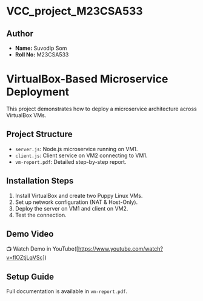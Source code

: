 # VCC_project_M23CSA533

## **Author**
- **Name:** Suvodip Som
- **Roll No:** M23CSA533


# VirtualBox-Based Microservice Deployment

This project demonstrates how to deploy a microservice architecture across VirtualBox VMs.

## **Project Structure**
- `server.js`: Node.js microservice running on VM1.
- `client.js`: Client service on VM2 connecting to VM1.
- `vm-report.pdf`: Detailed step-by-step report.

## **Installation Steps**
1. Install VirtualBox and create two Puppy Linux VMs.
2. Set up network configuration (NAT & Host-Only).
3. Deploy the server on VM1 and client on VM2.
4. Test the connection.

## **Demo Video**
📺 Watch Demo in YouTube([https://www.youtube.com/watch?v=flOZtjLqVSc])

## **Setup Guide**
Full documentation is available in `vm-report.pdf`.



